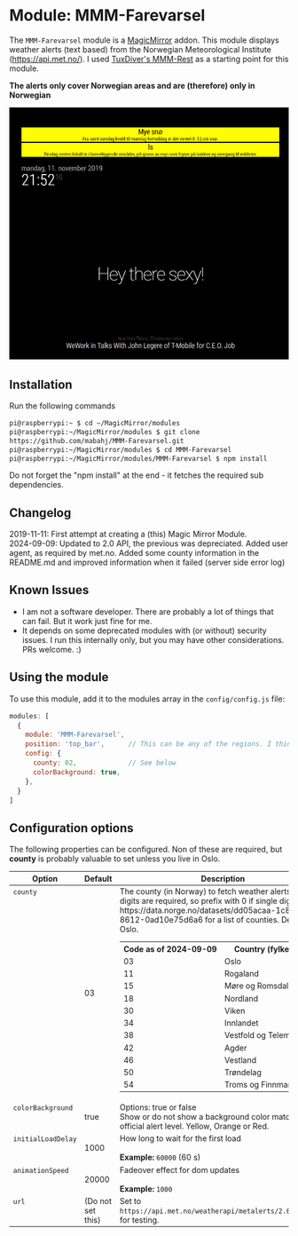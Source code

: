 
# Module: MMM-Farevarsel
The `MMM-Farevarsel` module is a <a href="https://github.com/MichMich/MagicMirror">MagicMirror</a> addon. This module displays weather alerts (text based) from the Norwegian Meteorological Institute (https://api.met.no/). I used [TuxDiver's MMM-Rest](https://github.com/Tuxdiver/MMM-Rest) as a starting point for this module.

**The alerts only cover  Norwegian areas and are (therefore) only in Norwegian**

![Farevarsel Displays](screenshot.png)

## Installation
Run the following commands
````console
pi@raspberrypi:~ $ cd ~/MagicMirror/modules
pi@raspberrypi:~/MagicMirror/modules $ git clone https://github.com/mabahj/MMM-Farevarsel.git
pi@raspberrypi:~/MagicMirror/modules $ cd MMM-Farevarsel
pi@raspberrypi:~/MagicMirror/modules/MMM-Farevarsel $ npm install
````
Do not forget the "npm install" at the end - it fetches the required sub dependencies.

## Changelog
2019-11-11: First attempt at creating a (this) Magic Mirror Module.</br>
2024-09-09: Updated to 2.0 API, the previous was depreciated. Added user agent, as required by met.no. Added some county information in the README.md and improved information when it failed (server side error log)


## Known Issues
- I am not a software developer. There are probably a lot of things that can fail. But it work just fine for me.
- It depends on some deprecated modules with (or without) security issues. I run this internally only, but you may have other considerations. PRs welcome. :)

## Using the module

To use this module, add it to the modules array in the `config/config.js` file:
````javascript
modules: [
  {
    module: 'MMM-Farevarsel',
    position: 'top_bar',      // This can be any of the regions. I think.
    config: {
      county: 02,             // See below
      colorBackground: true,
    },
  }
]
````

## Configuration options

The following properties can be configured. Non of these are required, but <b>county</b> is probably valuable to set unless you live in Oslo.

<table width="100%">
  <!-- why, markdown... -->
  <thead>
    <tr>
      <th>Option</th>
         <th>Default</th>
      <th width="100%">Description</th>
    </tr>
  <thead>
  <tbody>
    <tr>
      <td valign="top"><code>county</code></td>
      <td>03</ts>
      <td>The county (in Norway) to fetch weather alerts for. Two digits are required, so prefix with 0 if single digit
      See https://data.norge.no/datasets/dd05acaa-1c89-4139-8612-0ad10e75d6a6 for a list of counties. Default is Oslo.<br>
        <table>
        <tr><th>Code as of 2024-09-09</th><th>Country (fylke)</th></th>
        <tr><td>03</td><td>Oslo</td></tr>
        <tr><td>11</td><td>Rogaland</td></tr>
        <tr><td>15</td><td>Møre og Romsdal</td></tr>
        <tr><td>18</td><td>Nordland</td></tr>
        <tr><td>30</td><td>Viken</td></tr>
        <tr><td>34</td><td>Innlandet</td></tr>
        <tr><td>38</td><td>Vestfold og Telemark</td></tr>
        <tr><td>42</td><td>Agder</td></tr>
        <tr><td>46</td><td>Vestland</td></tr>
        <tr><td>50</td><td>Trøndelag</td></tr>
        <tr><td>54</td><td>Troms og Finnmark</td></tr>
        </table>
      <tr>
      </td>
    </tr>
    <tr>
      <td valign="top"><code>colorBackground</code></td>
      <td>true</td>
      <td>Options: true or false<br>
            Show or do not show a background color matching the official alert level. Yellow, Orange or Red.
            </td>
    </tr>
    <tr>
      <td valign="top"><code>initialLoadDelay</code></td>
      <td>1000</td>
      <td>How long to wait for the first load<br>
        <br><b>Example:</b> <code>60000</code> (60 s)
      </td>
    </tr>
    <tr>
      <td valign="top"><code>animationSpeed</code></td>
      <td>20000</td>
      <td>Fadeover effect for dom updates<br>
        <br><b>Example:</b> <code>1000</code>
      </td>
    </tr>
    <tr>
      <td valign="top"><code>url</code></td>
      <td>(Do not set this)</td>
      <td>Set to <code>https://api.met.no/weatherapi/metalerts/2.0/test.rss</code> for testing.<br></td>
    </tr>
  </tbody>
</table>

